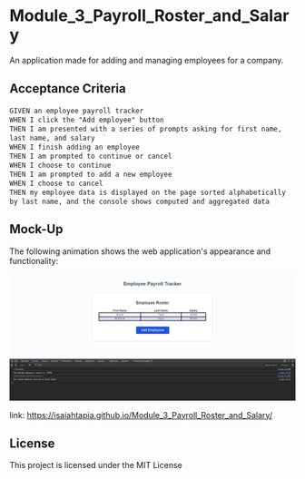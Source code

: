 # Module_3_Payroll_Roster_and_Salary

An application made for adding and managing employees for a company.

## Acceptance Criteria

```
GIVEN an employee payroll tracker
WHEN I click the "Add employee" button
THEN I am presented with a series of prompts asking for first name, last name, and salary
WHEN I finish adding an employee
THEN I am prompted to continue or cancel
WHEN I choose to continue
THEN I am prompted to add a new employee
WHEN I choose to cancel
THEN my employee data is displayed on the page sorted alphabetically by last name, and the console shows computed and aggregated data
```

## Mock-Up
The following animation shows the web application's appearance and functionality:

![portfolio](./assets/images/Screenshot%202024-09-03%20173357.jpg)

link: https://isaiahtapia.github.io/Module_3_Payroll_Roster_and_Salary/

## License

This project is licensed under the MIT License

